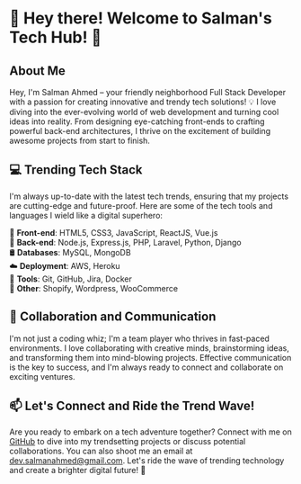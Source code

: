 # 👋 Hey there! Welcome to Salman's Tech Hub! 🌟

## About Me
Hey, I'm Salman Ahmed – your friendly neighborhood Full Stack Developer with a passion for creating innovative and trendy tech solutions! 💡 I love diving into the ever-evolving world of web development and turning cool ideas into reality. From designing eye-catching front-ends to crafting powerful back-end architectures, I thrive on the excitement of building awesome projects from start to finish.

## 💻 Trending Tech Stack
I'm always up-to-date with the latest tech trends, ensuring that my projects are cutting-edge and future-proof. Here are some of the tech tools and languages I wield like a digital superhero:

🌈 **Front-end**: HTML5, CSS3, JavaScript, ReactJS, Vue.js  
🚀 **Back-end**: Node.js, Express.js, PHP, Laravel, Python, Django  
🛢️ **Databases**: MySQL, MongoDB  
☁️ **Deployment**: AWS, Heroku  
🔧 **Tools**: Git, GitHub, Jira, Docker  
🛒 **Other**: Shopify, Wordpress, WooCommerce

## 🌟 Collaboration and Communication
I'm not just a coding whiz; I'm a team player who thrives in fast-paced environments. I love collaborating with creative minds, brainstorming ideas, and transforming them into mind-blowing projects. Effective communication is the key to success, and I'm always ready to connect and collaborate on exciting ventures.

## 📫 Let's Connect and Ride the Trend Wave!
Are you ready to embark on a tech adventure together? Connect with me on [GitHub](https://github.com/salmanahmed86) to dive into my trendsetting projects or discuss potential collaborations. You can also shoot me an email at [dev.salmanahmed@gmail.com](mailto:dev.salmanahmed@gmail.com). Let's ride the wave of trending technology and create a brighter digital future! 🚀
